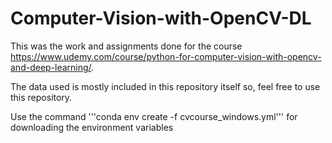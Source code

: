 # Computer-Vision-with-OpenCV-DL

This was the work and assignments done for the course https://www.udemy.com/course/python-for-computer-vision-with-opencv-and-deep-learning/. 

The data used is mostly included in this repository itself so, feel free to use this repository.

Use the command '''conda env create -f cvcourse_windows.yml''' for downloading the environment variables
